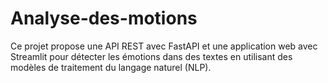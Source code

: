 # Analyse-des-motions
Ce projet propose une API REST avec FastAPI et une application web avec Streamlit pour détecter les émotions dans des textes en utilisant des modèles de traitement du langage naturel (NLP).
